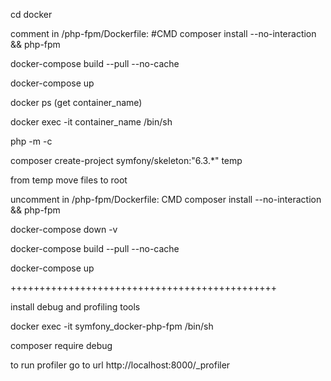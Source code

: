 cd docker

comment in /php-fpm/Dockerfile: #CMD composer install --no-interaction && php-fpm

docker-compose build --pull --no-cache

docker-compose up

docker ps (get container_name)

docker exec -it container_name /bin/sh

php -m -c

composer create-project symfony/skeleton:"6.3.*" temp

from temp move files to root

uncomment in /php-fpm/Dockerfile: CMD composer install --no-interaction && php-fpm

docker-compose down -v

docker-compose build --pull --no-cache

docker-compose up

++++++++++++++++++++++++++++++++++++++++++++++

install debug and profiling tools

docker exec -it symfony_docker-php-fpm /bin/sh

composer require debug

to run profiler go to url http://localhost:8000/_profiler